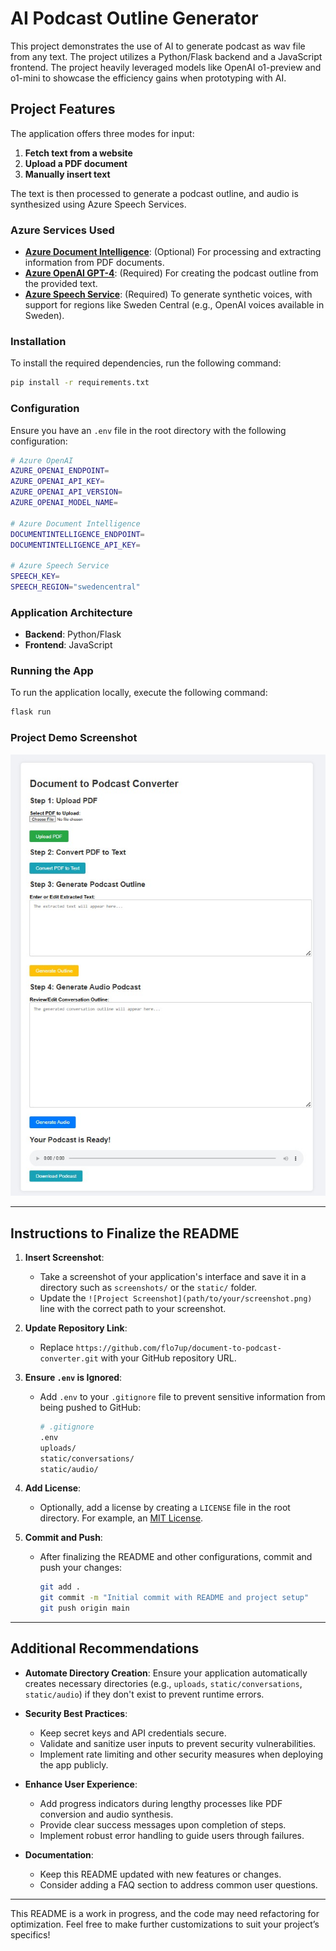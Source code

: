 
# AI Podcast Outline Generator

This project demonstrates the use of AI to generate podcast as wav file from any text.
The project utilizes a Python/Flask backend and a JavaScript frontend. 
The project heavily leveraged models like OpenAI o1-preview and o1-mini to showcase the efficiency gains when prototyping with AI.

## Project Features

The application offers three modes for input:

1. **Fetch text from a website**
2. **Upload a PDF document**
3. **Manually insert text**

The text is then processed to generate a podcast outline, and audio is synthesized using Azure Speech Services.

### Azure Services Used

- **[Azure Document Intelligence](https://learn.microsoft.com/en-us/azure/ai-form-recognizer/)**: (Optional) For processing and extracting information from PDF documents.
- **[Azure OpenAI GPT-4](https://learn.microsoft.com/en-us/azure/cognitive-services/openai/)**: (Required) For creating the podcast outline from the provided text.
- **[Azure Speech Service](https://learn.microsoft.com/en-us/azure/cognitive-services/speech-service/)**: (Required) To generate synthetic voices, with support for regions like Sweden Central (e.g., OpenAI voices available in Sweden).

### Installation

To install the required dependencies, run the following command:

```bash
pip install -r requirements.txt
```

### Configuration

Ensure you have an `.env` file in the root directory with the following configuration:

```bash
# Azure OpenAI
AZURE_OPENAI_ENDPOINT=
AZURE_OPENAI_API_KEY=
AZURE_OPENAI_API_VERSION=
AZURE_OPENAI_MODEL_NAME=

# Azure Document Intelligence
DOCUMENTINTELLIGENCE_ENDPOINT=
DOCUMENTINTELLIGENCE_API_KEY=

# Azure Speech Service
SPEECH_KEY=
SPEECH_REGION="swedencentral"
```

### Application Architecture

- **Backend**: Python/Flask
- **Frontend**: JavaScript

### Running the App

To run the application locally, execute the following command:

```bash
flask run
```

### Project Demo Screenshot

![Project Screenshot](screenshots/app_screenshot.png)

---

## Instructions to Finalize the README

1. **Insert Screenshot**:
   - Take a screenshot of your application's interface and save it in a directory such as `screenshots/` or the `static/` folder.
   - Update the `![Project Screenshot](path/to/your/screenshot.png)` line with the correct path to your screenshot.

2. **Update Repository Link**:
   - Replace `https://github.com/flo7up/document-to-podcast-converter.git` with your GitHub repository URL.

3. **Ensure `.env` is Ignored**:
   - Add `.env` to your `.gitignore` file to prevent sensitive information from being pushed to GitHub:
     ```bash
     # .gitignore
     .env
     uploads/
     static/conversations/
     static/audio/
     ```

4. **Add License**:
   - Optionally, add a license by creating a `LICENSE` file in the root directory. For example, an [MIT License](https://choosealicense.com/licenses/mit/).

5. **Commit and Push**:
   - After finalizing the README and other configurations, commit and push your changes:
     ```bash
     git add .
     git commit -m "Initial commit with README and project setup"
     git push origin main
     ```

---

## Additional Recommendations

- **Automate Directory Creation**: Ensure your application automatically creates necessary directories (e.g., `uploads`, `static/conversations`, `static/audio`) if they don't exist to prevent runtime errors.
  
- **Security Best Practices**:
  - Keep secret keys and API credentials secure.
  - Validate and sanitize user inputs to prevent security vulnerabilities.
  - Implement rate limiting and other security measures when deploying the app publicly.

- **Enhance User Experience**:
  - Add progress indicators during lengthy processes like PDF conversion and audio synthesis.
  - Provide clear success messages upon completion of steps.
  - Implement robust error handling to guide users through failures.

- **Documentation**:
  - Keep this README updated with new features or changes.
  - Consider adding a FAQ section to address common user questions.

---

This README is a work in progress, and the code may need refactoring for optimization. Feel free to make further customizations to suit your project’s specifics!

